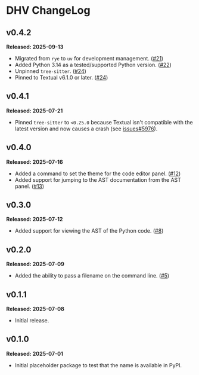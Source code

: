 # DHV ChangeLog

## v0.4.2

**Released: 2025-09-13**

- Migrated from `rye` to `uv` for development management.
  ([#21](https://github.com/davep/dhv/pull/21))
- Added Python 3.14 as a tested/supported Python version.
  ([#22](https://github.com/davep/dhv/pull/22))
- Unpinned `tree-sitter`. ([#24](https://github.com/davep/dhv/pull/24))
- Pinned to Textual v6.1.0 or later.
  ([#24](https://github.com/davep/dhv/pull/24))

## v0.4.1

**Released: 2025-07-21**

- Pinned `tree-sitter` to `<0.25.0` because Textual isn't compatible with
  the latest version and now causes a crash (see
  [issues#5976](https://github.com/Textualize/textual/issues/5976)).

## v0.4.0

**Released: 2025-07-16**

- Added a command to set the theme for the code editor panel.
  ([#12](https://github.com/davep/dhv/pull/12))
- Added support for jumping to the AST documentation from the AST panel.
  ([#13](https://github.com/davep/dhv/pull/13))

## v0.3.0

**Released: 2025-07-12**

- Added support for viewing the AST of the Python code.
  ([#8](https://github.com/davep/dhv/pull/8))

## v0.2.0

**Released: 2025-07-09**

- Added the ability to pass a filename on the command line.
  ([#5](https://github.com/davep/dhv/pull/5))

## v0.1.1

**Released: 2025-07-08**

- Initial release.

## v0.1.0

**Released: 2025-07-01**

- Initial placeholder package to test that the name is available in PyPI.

[//]: # (ChangeLog.md ends here)
